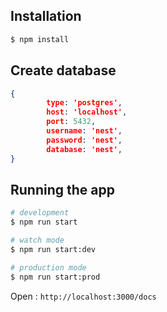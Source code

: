 ## Installation

```bash
$ npm install
```

## Create database
```json
{
        type: 'postgres',
        host: 'localhost',
        port: 5432,
        username: 'nest',
        password: 'nest',
        database: 'nest',
}
```
## Running the app

```bash
# development
$ npm run start

# watch mode
$ npm run start:dev

# production mode
$ npm run start:prod
```

Open : ``http://localhost:3000/docs``
